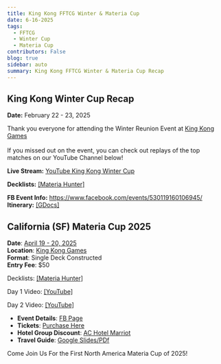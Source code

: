 ```yaml
---
title: King Kong FFTCG Winter & Materia Cup
date: 6-16-2025
tags: 
  - FFTCG
  - Winter Cup
  - Materia Cup
contributors: False
blog: true
sidebar: auto
summary: King Kong FFTCG Winter & Materia Cup Recap
---
```

<TagLinks />

## King Kong Winter Cup Recap  
**Date:** February 22 - 23, 2025 

Thank you everyone for attending the Winter Reunion Event at <a href="about#king-kong-games">King Kong Games</a> <br><br>
If you missed out on the event, you can check out replays of the top matches on our YouTube Channel below! <br>

**Live Stream:** <a href="https://www.youtube.com/live/1E3pcBHN9Kc?si=mfivy5WuIquCrjAG">YouTube King Kong Winter Cup</a> <br>

**Decklists:** <a href="https://materiahunter.com/tournaments/yvEiKFjhXg3RplURkPIF">[Materia Hunter]</a><br>

**FB Event Info:** <a href="https://www.facebook.com/events/530119160106945/">https://www.facebook.com/events/530119160106945/</a>  <br>
**Itinerary:** <a href="https://docs.google.com/document/d/1nx4dq6jxzeXzhgflMyDrYK7GodTqMqECwm5D6zCEt-U/edit?fbclid=IwY2xjawK9hhRleHRuA2FlbQIxMQABHlU3QhF2Az70NzUP0rUYRHMnHxE1VW-R5spmDAjJX8LfbjuOhpMDDXs89BaI_aem_ut5Iu54s5lRDXFj1Manpqg&tab=t.0">[GDocs]</a>  <br>


## California (SF) Materia Cup 2025

**Date**: <a href="https://calendar.app.google/QvHsj5ABf8cPpTam6">April 19 - 20, 2025 </a><br>
**Location**: <a href="about#king-kong-games">King Kong Games</a> <br>
**Format**: Single Deck Constructed  <br>
**Entry Fee**: $50 <br>

Decklists: <a href="https://materiahunter.com/tournaments/6qKQDMtY9GLl5i1q2imT">[Materia Hunter]</a>

Day 1 Video: <a href="https://www.youtube.com/live/mqkrY0ysorg?si=tGq4q2oaZF8SaY7L">[YouTube]</a>

Day 2 Video: <a href="https://www.youtube.com/live/0fb-r_qAXS4?si=Vk0msGTYGu6weQ6V">[YouTube]</a>  

* **Event Details**: <a href="https://www.facebook.com/events/1674073833493647">FB Page</a>
* **Tickets**: <a href="https://www.eventbrite.com/e/final-fantasy-tcg-san-francisco-materia-cup-tickets-1264404841919">Purchase Here</a>
* **Hotel Group Discount**: <a href="https://www.marriott.com/event-reservations/reservation-link.mi?id=1740788861110&key=GRP&guestreslink2=true&app=resvlink">AC Hotel Marriot</a>
* **Travel Guide**: <a href="https://docs.google.com/presentation/d/1gJiLI8ea5ZmNlR8_IOla6dQhnfUaGClabIp-pwtF7ao">Google Slides/PDf</a>

Come Join Us For the First North America Materia Cup of 2025!